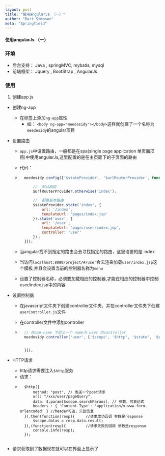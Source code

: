 ```yaml
---
layout: post
title: "使用angularJs （一）"
author: "Bart Simpson"
meta: "Springfield"
---
```


#### 使用angularJs （一）

### 环境
- 后台支持： Java , springMVC, mybatis, mysql
- 前端框架： Jquery , BootStrap , AngularJs

### 使用
1. 创建app.js
* 创建ng-app
    * 在标签上添加`ng-app`属性
        * 如： `<body ng-app='meedesidy'></body>`这样就创建了一个名称为`meedesidy`的angular项目
* 设置路由
	* `app.js`中设置路由，一般都是在spa(single page application 单页面项目)中使用angularJs,这里配置的是在主页面下的子页面的路由
	* 代码：

	* ```javascript
		meedesidy.config(['$stateProvider', '$urlRouterProvider', function($stateProvider, $urlRouterProvider) {

			//	默认路由
			$urlRouterProvider.otherwise('index');

			//	配置基本路由
			$stateProvider.state('index', {
				url: '/index',
				templateUrl: 'pages/index.jsp'
			}).state('user', {
				url: '/user',
				templateUrl: 'pages/user/index.jsp',
				controller: 'user'
			})；
		}]);
	  ```
	* 当angular找不到指定的路由会去寻找指定的路由，这里设置的是 index
	* 当访问`localhost:8080/project/#/user`会去渲染加载`user/index.jsp`这个模板,并且会设置当前的控制器名称为`menu`
	* 设置了控制器名称，必须要加载相应的控制器,才能在相应的控制器中控制user/index.jsp中的内容
* 设置控制器
	* 在javascript文件夹下创建controller文件夹，并在controller文件夹下创建`userController.js`文件
	* 在controller文件中添加controller

	* ```javascript
		// 在app-name 下定义一个 name为 user 的controller
		meedesidy.controller('user', ['$scope', '$http', '$state', '$stateParams', function($scope, $http, $state, $stateParams) {


		}]);
	  ```

* HTTP请求
	* http请求需要注入`$http`服务
	* 请求：
	* ```jacascript
        $http({
            method: "post",	// 发送一个post请求
            url: "/xxx/user/pageQuery",
            data: $.param($scope.searchParams),	// 参数，可表达式
            headers : { 'Content-Type': 'application/x-www-form-urlencoded' } //header可选，头部信息
        }).then(function(resp){		//请求成功回调 参数是response
            $scope.datas = resp.data.result;
        }),(function(resp){			//请求失败的回调 参数是response
            console.info(resp);
        });


      ```

* 请求获取到了数据现在就可以在界面上显示了
